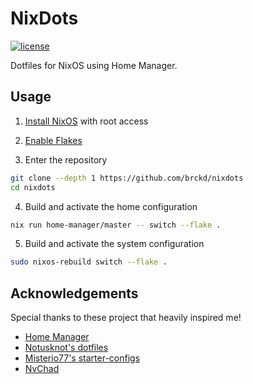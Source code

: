 # NixDots

[![license](https://custom-icon-badges.demolab.com/github/license/brckd/nixdots?logo=law)](LICENSE.md)

Dotfiles for NixOS using Home Manager.

## Usage

1. [Install NixOS](https://nixos.org/manual/nixos/stable/index.html#ch-installation) with root access

2. [Enable Flakes](https://nix-community.github.io/home-manager#sec-flakes-prerequisites)

3. Enter the repository

```bash
git clone --depth 1 https://github.com/brckd/nixdots
cd nixdots
```

4. Build and activate the home configuration

```bash
nix run home-manager/master -- switch --flake .
```

5. Build and activate the system configuration

```bash
sudo nixos-rebuild switch --flake .
```

## Acknowledgements

Special thanks to these project that heavily inspired me!

- [Home Manager](https://nix-community.github.io/home-manager)
- [Notusknot's dotfiles](https://github.com/notusknot/dotfiles-nix)
- [Misterio77's starter-configs](https://github.com/Misterio77/nix-starter-configs)
- [NvChad](https://github.com/NvChad/NvChad)
